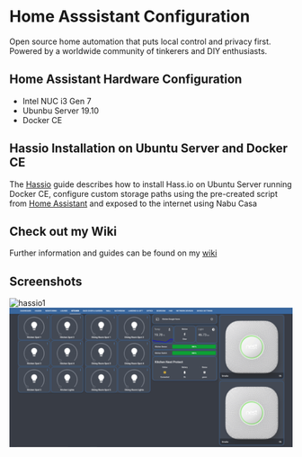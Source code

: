 
# Home Asssistant Configuration

Open source home automation that puts local control and privacy first. Powered by a worldwide community of tinkerers and DIY enthusiasts. 

## Home Assistant Hardware Configuration
- Intel NUC i3 Gen 7
- Ubunbu Server 19.10
- Docker CE

## Hassio Installation on Ubuntu Server and Docker CE
The [Hassio](https://github.com/noodlemctwoodle/hassio/wiki/Install-Hass.io) guide describes how to install Hass.io on Ubuntu Server running Docker CE, configure custom storage paths using the pre-created script from [Home Assistant](https://github.com/home-assistant/hassio-installer) and exposed to the internet using Nabu Casa

## Check out my Wiki
Further information and guides can be found on my [wiki](https://github.com/noodlemctwoodle/hassio/wiki)

## Screenshots
![hassio1](https://github.com/noodlemctwoodle/Hassio/blob/master/www/github/screenshots/dashboard.png)
![hassio2](https://github.com/noodlemctwoodle/Hassio/blob/master/www/github/screenshots/kitchen.png)



